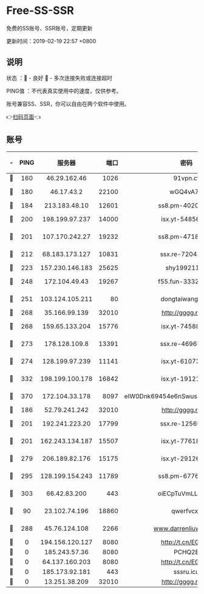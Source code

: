 # Free-SS-SSR

免费的SS账号、SSR账号，定期更新

更新时间：2019-02-19 22:57 +0800

## 说明

状态     ：🙂 - 良好 🙁 - 多次连接失败或连接超时

PING值   ：不代表真实使用中的速度，仅供参考。

账号兼容SS、SSR，你可以自由在两个软件中使用。

👉[扫码页面](https://liesauer.github.io/free-ss-ssr.github.io/)👈

## 账号

|-|PING|服务器|端口|密码|加密方式|区域|
|:----:|:----:|:-----:|-----:|:----:|:----:|:----:|
|🙂|160|46.29.162.46|1026|91vpn.cf|rc4-md5|RU|
|🙂|180|46.17.43.2|22100|wGQ4vA7D|aes-256-gcm|RU|
|🙂|184|213.183.48.10|12601|ss8.pm-40202630|rc4-md5|RU|
|🙂|200|198.199.97.237|14000|isx.yt-54856932|aes-256-cfb|US|
|🙂|201|107.170.242.27|19232|ss8.pm-47184551|aes-256-cfb|US|
|🙂|212|68.183.173.127|10831|ssx.re-72043236|aes-256-cfb|US|
|🙂|223|157.230.146.183|25625|shy19921124|rc4-md5|US|
|🙂|248|172.104.49.43|19267|f55.fun-33324216|aes-256-cfb|SG|
|🙂|251|103.124.105.211|80|dongtaiwang.com|aes-256-cfb|US|
|🙂|268|35.166.99.139|32010|http://gggg.rocks|chacha20|US|
|🙂|268|159.65.133.204|15776|isx.yt-74588926|aes-256-cfb|SG|
|🙂|273|178.128.109.8|13391|ssx.re-46967706|aes-256-cfb|SG|
|🙂|274|128.199.97.239|11141|isx.yt-61073883|aes-256-cfb|SG|
|🙂|332|198.199.100.178|16842|isx.yt-19121084|aes-256-cfb|US|
|🙂|370|172.104.33.178|8097|eIW0Dnk69454e6nSwuspv9DmS201tQ0D|aes-256-cfb|SG|
|🙂|186|52.79.241.242|32010|http://gggg.rocks|chacha20|KR|
|🙂|201|192.241.223.20|17799|ssx.re-12569451|aes-256-cfb|US|
|🙂|201|162.243.134.187|15507|isx.yt-77618718|aes-256-cfb|US|
|🙂|279|206.189.82.176|15175|isx.yt-29126697|aes-256-cfb|SG|
|🙂|295|128.199.154.243|11789|ss8.pm-67760833|aes-256-cfb|SG|
|🙂|303|66.42.83.200|443|oiECpTuVmLLxk4Ts|aes-256-cfb|US|
|🙁|90|23.102.74.196|18860|qwerfvcxz|aes-256-gcm|JP|
|🙁|288|45.76.124.108|2266|www.darrenliuwei.com|aes-256-cfb|AU|
|🙁|0|194.156.120.127|8080|http://t.cn/EGJIyrl|rc4-md5|RU|
|🙁|0|185.243.57.36|8080|PCHQ2E|rc4-md5|US|
|🙁|0|64.137.160.203|8080|http://t.cn/EGJIyrl|rc4-md5|CA|
|🙁|0|185.173.92.181|443|sssru.icu|rc4-md5|RU|
|🙁|0|13.251.38.209|32010|http://gggg.rocks|chacha20|SG|

